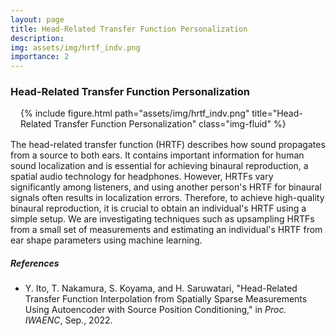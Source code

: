 ```yaml
---
layout: page
title: Head-Related Transfer Function Personalization
description: 
img: assets/img/hrtf_indv.png
importance: 2
---
```


### Head-Related Transfer Function Personalization

<div style="margin: 1rem;">
<div class="row">
    <div class="col-sm mt-3 mt-md-0">
    {% include figure.html path="assets/img/hrtf_indv.png" title="Head-Related Transfer Function Personalization" class="img-fluid" %}
    </div>
</div>
</div>

The head-related transfer function (HRTF) describes how sound propagates from a source to both ears. It contains important information for human sound localization and is essential for achieving binaural reproduction, a spatial audio technology for headphones. However, HRTFs vary significantly among listeners, and using another person's HRTF for binaural signals often results in localization errors. Therefore, to achieve high-quality binaural reproduction, it is crucial to obtain an individual's HRTF using a simple setup. We are investigating techniques such as upsampling HRTFs from a small set of measurements and estimating an individual's HRTF from ear shape parameters using machine learning.

##### References
- Y. Ito, T. Nakamura, S. Koyama, and H. Saruwatari, "Head-Related Transfer Function Interpolation from Spatially Sparse Measurements Using Autoencoder with Source Position Conditioning," in *Proc. IWAENC*, Sep., 2022. <a href="https://doi.org/10.1109/IWAENC53105.2022.9914751" target="_blank"><i class="fas fa-external-link-alt"></i></a>



